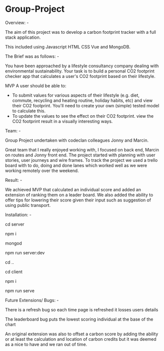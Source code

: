 # Group-Project

Overview:  -

The aim of this project was to develop a carbon footprint tracker with a full stack application. 

This included using Javascript HTML CSS Vue and MongoDB. 

The Brief was as follows: - 

You have been approached by a lifestyle consultancy company dealing with environmental sustainability. Your task is to build a personal CO2 footprint checker app that calculates a user's CO2 footprint based on their lifestyle.

MVP
A user should be able to:

- To submit values for various aspects of their lifestyle (e.g. diet, commute, recycling and heating routine, holiday habits, etc) and view their CO2 footprint. You'll need to create your own (simple) tested model to calculate this.
- To update the values to see the effect on their CO2 footprint.
view the CO2 footprint result in a visually interesting ways.

Team: - 

Group Project undertaken with codeclan colleagues Jonny and Marcin. 

Great team that I really enjoyed working with, I focused on back end, Marcin on routes and Jonny front end. 
The project started with planning with user stories, user journeys and wire frames. 
To track the project we used a trello board with to do, doing and done lanes which worked well as we were working remotely
over the weekend. 

Result: - 

We achieved MVP that calculated an individual score and added an extension of ranking them on a leader board. We also added the ability to offer tips for lowering their score given their input such as suggestion of using public transport. 

Installation: - 

cd server

npm i

mongod

npm run server:dev

cd ..

cd client

npm i

npm run serve

Future Extensions/ Bugs: - 

There is a refresh bug so each time page is refreshed it losses users details

The leaderboard bug puts the lowest scoring individual at the base of the chart

An original extension was also to offset a carbon score by adding the ability or at least the calculation and location
of carbon credits but it was deemed as a nice to have and we ran out of time. 
